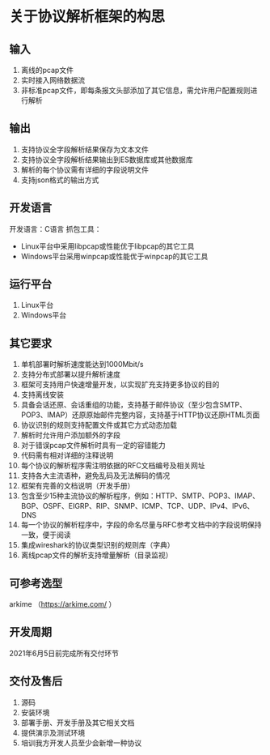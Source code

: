# 关于协议解析框架的构思
## 输入
1. 离线的pcap文件
2. 实时接入网络数据流
3. 非标准pcap文件，即每条报文头部添加了其它信息，需允许用户配置规则进行解析

## 输出
1. 支持协议全字段解析结果保存为文本文件
2. 支持协议全字段解析结果输出到ES数据库或其他数据库
3. 解析的每个协议需有详细的字段说明文件
4. 支持json格式的输出方式

## 开发语言
开发语言：C语言
抓包工具：
- Linux平台中采用libpcap或性能优于libpcap的其它工具
- Windows平台采用winpcap或性能优于winpcap的其它工具

## 运行平台
1. Linux平台
2. Windows平台

## 其它要求
1. 单机部署时解析速度能达到1000Mbit/s
2. 支持分布式部署以提升解析速度
3. 框架可支持用户快速增量开发，以实现扩充支持更多协议的目的
4. 支持离线安装
5. 具备会话还原、会话重组的功能，支持基于邮件协议（至少包含SMTP、POP3、IMAP）还原原始邮件完整内容，支持基于HTTP协议还原HTML页面
6. 协议识别的规则支持配置文件或其它方式动态加载
7. 解析时允许用户添加额外的字段
8. 对于错误pcap文件解析时具有一定的容错能力
9. 代码需有相对详细的注释说明
10. 每个协议的解析程序需注明依据的RFC文档编号及相关网址
11. 支持各大主流语种，避免乱码及无法解码的情况
12. 框架有完善的文档说明（开发手册）
13. 包含至少15种主流协议的解析程序，例如：HTTP、SMTP、POP3、IMAP、BGP、OSPF、EIGRP、RIP、SNMP、ICMP、TCP、UDP、IPv4、IPv6、DNS
14. 每一个协议的解析程序中，字段的命名尽量与RFC参考文档中的字段说明保持一致，便于阅读
15. 集成wireshark的协议类型识别的规则库（字典）
16. 离线pcap文件的解析支持增量解析（目录监视）

## 可参考选型
arkime （https://arkime.com/ ）

## 开发周期
2021年6月5日前完成所有交付环节

## 交付及售后
1. 源码
2. 安装环境
3. 部署手册、开发手册及其它相关文档
4. 提供演示及测试环境
5. 培训我方开发人员至少会新增一种协议
